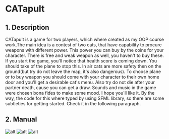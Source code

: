 # CATapult
## 1. Description
CATapult is a game for two players, which where created as my OOP course work.The main idea is a contest of two cats, that have capability to procure weapons with different power. This power you can buy by the coins for your character. There is free and weak weapon as well, you haven't to buy these. If you start the game, you'll notice that health score is coming down. You should take of the plane to stop this. In air cats are more safety then on the ground(but try do not leave the map, it's also dangerous). To choose plane or to buy weapon you should come with your character to their own home door and you'll get a desirable cat's menu. Also try do not die after your partner death, cause you can get a draw. Sounds and music in the game were chosen bona fides to make some mood. I hope you'll like it. By the way, the code for this where typed by using SFML library, so there are some subtleties for getting started. Check it in the following paragraph.
## 2. Manual

![alt](/Introduce_pctrs/img3.png)
![alt](/Introduce_pctrs/img1.png)
![alt](/Introduce_pctrs/img2.png)
